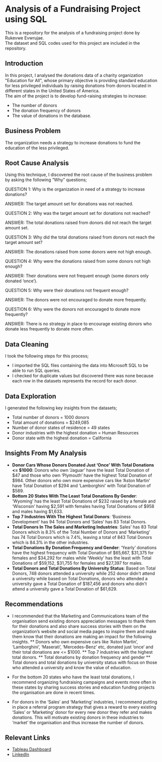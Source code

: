 # Analysis of a Fundraising Project using SQL
This is a repository for the analysis of a fundraising project done by Rukevwe Evwrujae. <br />
The dataset and SQL codes used for this project are included in the repository. <br />

## Introduction
In this project, I analysed the donations data of a charity organization "Education for All", whose primary objective is providing standard education for less privileged individuals by raising donations from donors located in different states in the United States of America.  <br />
The aim of the project is to develop fund-raising strategies to increase:
* The number of donors  <br />
* The donation frequency of donors  <br />
* The value of donations in the database.

## Business Problem
The organization needs a strategy to increase donations to fund the education of the less privileged. <br />

## Root Cause Analysis
Using this technique, I discovered the root cause of the business problem by asking the following “Why” questions; <br />

QUESTION 1: Why is the organization in need of a strategy to increase donations?

ANSWER: The target amount set for donations was not reached.
 

QUESTION 2: Why was the target amount set for donations not reached?

ANSWER: The total donations raised from donors did not reach the target amount set.
 

QUESTION 3: Why did the total donations raised from donors not reach the target amount set?

ANSWER: The donations raised from some donors were not high enough.
 

QUESTION 4: Why were the donations raised from some donors not high enough?

ANSWER: Their donations were not frequent enough (some donors only donated ‘once’).


QUESTION 5: Why were their donations not frequent enough?

ANSWER: The donors were not encouraged to donate more frequently.
 
 
QUESTION 6: Why were the donors not encouraged to donate more frequently?

ANSWER: There is no strategy in place to encourage existing donors who donate less frequently to donate more often.


## Data Cleaning
I took the following steps for this process;
* I imported the SQL files containing the data into Microsoft SQL to be able to run SQL queries.
* I checked for duplicate values but discovered there was none because each row in the datasets represents the record for each donor.

## Data Exploration
I generated the following key insights from the datasets;
* Total number of donors = 1000 donors
*	Total amount of donations = $249,085
*	Number of donor states of residence = 49 states
*	Donor industries with the highest donation = Human Resources
*	Donor state with the highest donation = California

## Insights From My Analysis
* __Donor Cars Whose Donors Donated Just ‘Once’ With Total Donations <= $1000__: Donors who own ‘Jaguar’ have the least Total Donation of $47 and those who own ‘Plymouth’ have the highest Total Donation of $984. Other donors who own more expensive cars like ‘Aston Martin’ have Total Donation of $294 and ‘Lamborghini’ with Total Donation of $589.
* __Bottom 20 States With The Least Total Donations By Gender__: ‘Wyoming’ has the least Total Donations of $232 raised by a female and ‘Wisconsin’ having $2,591 with females having Total Donations of $958 and males having $1,633.
* __Top 7 Industries With The Highest Total Donors__: ‘Business Development’ has 94 Total Donors and ‘Sales’ has 83 Total Donors.
* __Total Donors In The Sales and Marketing Industries__: Sales’ has 83 Total Donors which is 8.3% of the Total Number of Donors and ‘Marketing’ has 74 Total Donors which is 7.4%, leaving a total of 843 Total Donors which is 84.3% in the other industries.
* __Total Donations By Donation Frequency and Gender__: ‘Yearly’ donations have the highest frequency with Total Donation of $65,667, $31,375 for females and $34,292 for males while ‘Weekly’ has the least with Total Donations of $59,152, $31,755 for females and $27,397 for males.
* __Total Donors and Total Donations By University Status__: Based on Total Donors, 748 donors attended a university while 252 donor didn't attend a university while based on Total Donations, donors who attended a university gave a Total Donation of $187,456 and donors who didn't attend a university gave a Total Donation of $61,629.

## Recommendations
* I recommended that the Marketing and Communications team of the organisation send existing donors appreciation messages to thank them for their donations and also share success stories with them on the organization’s website and social media pages to inspire them and make them know that their donations are making an impact for the following insights.
 ** Donors who own expensive cars like ‘Aston Martin’, ‘Lamborghini’, ‘Maserati’, ‘Mercedes-Benz’ etc, donated just ‘once’ and their total donations are <= $1000.
 ** Top 7 industries with the highest total donors.
 ** Total donations by donation frequency and gender
 ** Total donors and total donations by university status with focus on those who attended a university and know the value of education.

*	For the bottom 20 states who have the least total donations, I recommend organizing fundraising campaigns and events more often in these states by sharing success stories and education funding projects the organisation are done in recent times.

*	For donors in the ‘Sales’ and ‘Marketing’ industries, I recommend putting in place a referral program strategy that gives a reward to every existing ‘Sales’ or ‘Marketing’ donor for every new donor they refer and makes donations. This will motivate existing donors in these industries to ‘market’ the organisation and thus increase the number of donors.

## Relevant Links
* [Tableau Dashboard](https://public.tableau.com/views/FundRaisingDashboard/FundRaisinigForEducationDashboard?:language=en-US&:display_count=n&:origin=viz_share_link)
* [LinkedIn](https://www.linkedin.com/in/rukevweevwrujae/)



